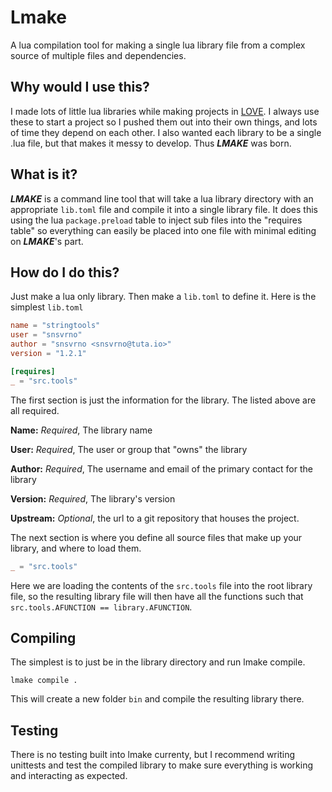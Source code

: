 # Lmake

A lua compilation tool for making a single lua library file from a complex source of multiple files and dependencies.

## Why would I use this?

I made lots of little lua libraries while making projects in [LOVE](https://love2d.org). I always use these to start a project so I pushed them out into their own things, and lots of time they depend on each other. I also wanted each library to be a single .lua file, but that makes it messy to develop. Thus ***LMAKE*** was born.

## What is it?

***LMAKE*** is a command line tool that will take a lua library directory with an appropriate `lib.toml` file and compile it into a single library file. It does this using the lua `package.preload` table to inject sub files into the "requires table" so everything can easily be placed into one file with minimal editing on ***LMAKE***'s part.

## How do I do this?

Just make a lua only library. Then make a `lib.toml` to define it. Here is the simplest `lib.toml`

```toml
name = "stringtools"
user = "snsvrno"
author = "snsvrno <snsvrno@tuta.io>"
version = "1.2.1"

[requires]
_ = "src.tools"
```

The first section is just the information for the library. The listed above are all required.

**Name:** *Required*, The library name

**User:** *Required*, The user or group that "owns" the library

**Author:** *Required*, The username and email of the primary contact for the library

**Version:** *Required*, The library's version

**Upstream:** *Optional*, the url to a git repository that houses the project.

The next section is where you define all source files that make up your library, and where to load them.

```toml
_ = "src.tools"
```

Here we are loading the contents of the `src.tools` file into the root library file, so the resulting library file will then have all the functions such that `src.tools.AFUNCTION == library.AFUNCTION`.

## Compiling

The simplest is to just be in the library directory and run lmake compile.

```
lmake compile .
```

This will create a new folder `bin` and compile the resulting library there. 

## Testing

There is no testing built into lmake currenty, but I recommend writing unittests and test the compiled library to make sure everything is working and interacting as expected.